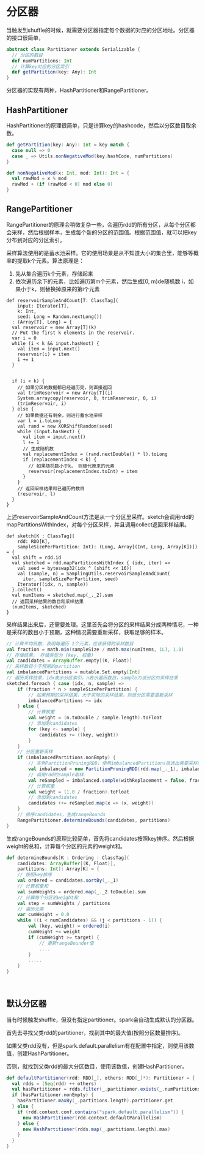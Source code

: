 # 分区器 #

当触发到shuffle的时候，就需要分区器指定每个数据的对应的分区地址。分区器的接口很简单，

```scala
abstract class Partitioner extends Serializable {
  // 分区的数目
  def numPartitions: Int
  // 计算key对应的分区索引
  def getPartition(key: Any): Int
}
```

分区器的实现有两种，HashPartitioner和RangePartitioner。

## HashPartitioner ##

HashPartitioner的原理很简单，只是计算key的hashcode，然后以分区数目取余数。

```scala
def getPartition(key: Any): Int = key match {
  case null => 0
  case _ => Utils.nonNegativeMod(key.hashCode, numPartitions)
}

def nonNegativeMod(x: Int, mod: Int): Int = {
  val rawMod = x % mod
  rawMod + (if (rawMod < 0) mod else 0)
}
```



## RangePartitioner ##

RangePartitioner的原理会稍微复杂一些，会遍历rdd的所有分区，从每个分区都会采样，然后根据样本，生成每个新的分区的范围值。根据范围值，就可以把key分布到对应的分区索引。

采样算法使用的是蓄水池采样。它的使用场景是从不知道大小的集合里，能够等概率的提取k个元素。算法原理是：

1. 先从集合遍历k个元素，存储起来
2. 依次遍历余下的元素，比如遍历第m个元素，然后生成[0, m)de随机数 i，如果小于k，则替换掉原来的第i个元素

```
def reservoirSampleAndCount[T: ClassTag](
    input: Iterator[T],
    k: Int,
    seed: Long = Random.nextLong())
  : (Array[T], Long) = {
  val reservoir = new Array[T](k)
  // Put the first k elements in the reservoir.
  var i = 0
  while (i < k && input.hasNext) {
    val item = input.next()
    reservoir(i) = item
    i += 1
  }

  
  if (i < k) {
    // 如果分区的数据都已经遍历完，则直接返回
    val trimReservoir = new Array[T](i)
    System.arraycopy(reservoir, 0, trimReservoir, 0, i)
    (trimReservoir, i)
  } else {
    // 如果数据还有剩余，则进行蓄水池采样
    var l = i.toLong
    val rand = new XORShiftRandom(seed)
    while (input.hasNext) {
      val item = input.next()
      l += 1
      // 生成随机数
      val replacementIndex = (rand.nextDouble() * l).toLong
      if (replacementIndex < k) {
      	// 如果随机数小于k， 则替代原来的元素
        reservoir(replacementIndex.toInt) = item
      }
    }
    // 返回采样结果和已遍历的数目
    (reservoir, l)
  }
}
```

上述reservoirSampleAndCount方法是从一个分区里采样。sketch会调用rdd的mapPartitionsWithIndex，对每个分区采样，并且调用collect返回采样结果。

```
def sketch[K : ClassTag](
    rdd: RDD[K],
    sampleSizePerPartition: Int): (Long, Array[(Int, Long, Array[K])]) = {
  val shift = rdd.id
  val sketched = rdd.mapPartitionsWithIndex { (idx, iter) =>
    val seed = byteswap32(idx ^ (shift << 16))
    val (sample, n) = SamplingUtils.reservoirSampleAndCount(
      iter, sampleSizePerPartition, seed)
    Iterator((idx, n, sample))
  }.collect()
  val numItems = sketched.map(_._2).sum
  // 返回采样结果的数目和采样结果
  (numItems, sketched)
}
```

采样结果出来后，还需要处理。这里首先会将分区的采样结果分成两种情况，一种是采样的数目小于预期，这种情况需要重新采样，获取足够的样本。

```scala
// 计算平均系数，表明每遍历 1个元素，应该获得的采样数目
val fraction = math.min(sampleSize / math.max(numItems, 1L), 1.0)
// 存储结果， 存储类型为 (key, 权重)
val candidates = ArrayBuffer.empty[(K, Float)]
// 采样数目小于预期的partition
val imbalancedPartitions = mutable.Set.empty[Int]
// 遍历采样结果，idx表示分区索引，n表示遍历数目，sample为该分区的采样结果
sketched.foreach { case (idx, n, sample) =>
    if (fraction * n > sampleSizePerPartition) {
        // 如果预期的采样结果，大于实际的采样结果，则该分区需要重新采样
        imbalancedPartitions += idx
    } else {
        // 计算权重
        val weight = (n.toDouble / sample.length).toFloat
        // 添加到candidates
        for (key <- sample) {
            candidates += ((key, weight))
        }
    }
    // 分区重新采样
    if (imbalancedPartitions.nonEmpty) {
        // 实例PartitionPruningRDD，使用imbalancedPartitions挑选出需要采样的分区
        val imbalanced = new PartitionPruningRDD(rdd.map(_._1), imbalancedPartitions.contains)
        // 调用rdd的sample取样
        val reSampled = imbalanced.sample(withReplacement = false, fraction, seed).collect()
        // 计算权重
        val weight = (1.0 / fraction).toFloat
        // 添加到candidates
        candidates ++= reSampled.map(x => (x, weight))
    }
    // 排序candidates，生成rangeBounds
    RangePartitioner.determineBounds(candidates, partitions)
}

```

生成rangeBounds的原理比较简单，首先将candidates按照key排序。然后根据weight的总和，计算每个分区的元素的weight和。

```scala
def determineBounds[K : Ordering : ClassTag](
    candidates: ArrayBuffer[(K, Float)],
    partitions: Int): Array[K] = {
    // 按照key排序
    val ordered = candidates.sortBy(_._1)
    // 计算权重和
    val sumWeights = ordered.map(_._2.toDouble).sum
    // 计算每个分区的weight和
    val step = sumWeights / partitions
    // 遍历元素
    var cumWeight = 0.0
    while ((i < numCandidates) && (j < partitions - 1)) {
        val (key, weight) = ordered(i)
        cumWeight += weight
        if (cumWeight >= target) {
            // 更新rangeBounder值
            ....
        }
        .....
    }
}
         
    
```



## 默认分区器 ##

当有时候触发shuffle，但没有指定partitioner。spark会自动生成默认的分区器。

首先去寻找父类rdd的partitioner，找到其中的最大值(按照分区数量排序)。

如果父类rdd没有，但是spark.default.parallelism有在配置中指定，则使用该数值，创建HashPartitioner。

否则，就找到父类rdd的最大分区数目，使用该数值，创建HashPartitioner。

```scala
def defaultPartitioner(rdd: RDD[_], others: RDD[_]*): Partitioner = {
  val rdds = (Seq(rdd) ++ others)
  val hasPartitioner = rdds.filter(_.partitioner.exists(_.numPartitions > 0))
  if (hasPartitioner.nonEmpty) {
    hasPartitioner.maxBy(_.partitions.length).partitioner.get
  } else {
    if (rdd.context.conf.contains("spark.default.parallelism")) {
      new HashPartitioner(rdd.context.defaultParallelism)
    } else {
      new HashPartitioner(rdds.map(_.partitions.length).max)
    }
  }
}
```

